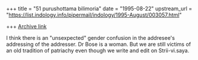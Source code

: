 +++
title = "51 purushottama bilimoria"
date = "1995-08-22"
upstream_url = "https://list.indology.info/pipermail/indology/1995-August/003057.html"

+++
[Archive link](https://list.indology.info/pipermail/indology/1995-August/003057.html)


I think there is an "unsexpected" gender confusion in the addresee's 
addressing of the addresser. Dr Bose is a woman. But we are still victims 
of an old tradition of patriachy even though we write and edit on 
Strii-vi.saya.








